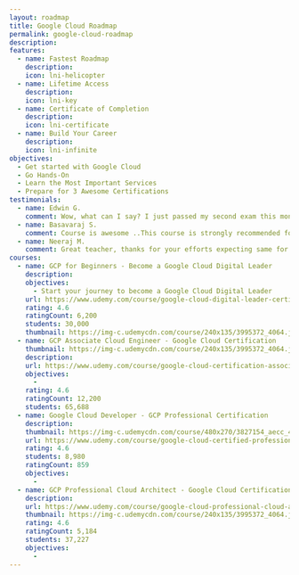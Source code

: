 ```yaml
---
layout: roadmap
title: Google Cloud Roadmap
permalink: google-cloud-roadmap
description: 
features:
  - name: Fastest Roadmap
    description: 
    icon: lni-helicopter
  - name: Lifetime Access
    description: 
    icon: lni-key
  - name: Certificate of Completion
    description: 
    icon: lni-certificate
  - name: Build Your Career
    description: 
    icon: lni-infinite
objectives:
  - Get started with Google Cloud
  - Go Hands-On
  - Learn the Most Important Services
  - Prepare for 3 Awesome Certifications
testimonials:
  - name: Edwin G.
    comment: Wow, what can I say? I just passed my second exam this month (NO PRIOR EXPERIENCE) and now I have two Google Cloud Certs (CDL and ACE). I'm very thankful for Ranga and his amazing content. I'm deeply thankful and excited to continue this journey in the cloud.
  - name: Basavaraj S.
    comment: Course is awesome ..This course is strongly recommended for anyone who would love to go for Google cloud professional architect exam. Thanks heaps Ranga for amazing content.
  - name: Neeraj M.
    comment: Great teacher, thanks for your efforts expecting same for other certifications
courses:
  - name: GCP for Beginners - Become a Google Cloud Digital Leader
    description:
    objectives:
      - Start your journey to become a Google Cloud Digital Leader
    url: https://www.udemy.com/course/google-cloud-digital-leader-certification/?couponCode=JAN2024
    rating: 4.6
    ratingCount: 6,200
    students: 30,000
    thumbnail: https://img-c.udemycdn.com/course/240x135/3995372_4064.jpg
  - name: GCP Associate Cloud Engineer - Google Cloud Certification
    thumbnail: https://img-c.udemycdn.com/course/240x135/3995372_4064.jpg
    description:
    url: https://www.udemy.com/course/google-cloud-certification-associate-cloud-engineer/?couponCode=JAN2024
    objectives:
      - 
    rating: 4.6
    ratingCount: 12,200
    students: 65,688
  - name: Google Cloud Developer - GCP Professional Certification
    description:
    thumbnail: https://img-c.udemycdn.com/course/480x270/3827154_aecc_4.jpg
    url: https://www.udemy.com/course/google-cloud-certified-professional-cloud-developer/?couponCode=JAN2024
    rating: 4.6
    students: 8,980
    ratingCount: 859
    objectives:
      - 
  - name: GCP Professional Cloud Architect - Google Cloud Certification
    description:
    url: https://www.udemy.com/course/google-cloud-professional-cloud-architect-certification/?couponCode=JAN2024
    thumbnail: https://img-c.udemycdn.com/course/240x135/3995372_4064.jpg
    rating: 4.6
    ratingCount: 5,184
    students: 37,227
    objectives:
      - 
---
```

